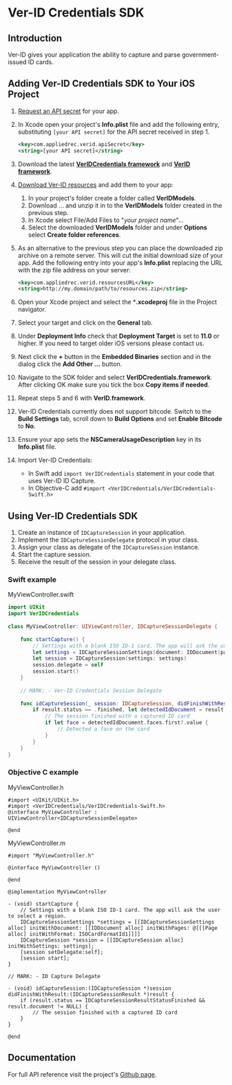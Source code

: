 # Ver-ID Credentials SDK

## Introduction

Ver-ID gives your application the ability to capture and parse government-issued ID cards.

## Adding Ver-ID Credentials SDK to Your iOS Project

1. [Request an API secret](https://dev.ver-id.com/admin/register) for your app.
1. In Xcode open your project's **Info.plist** file and add the following entry,  substituting `[your API secret]` for the API secret received in step 1.

	~~~xml
	<key>com.appliedrec.verid.apiSecret</key>
	<string>[your API secret]</string>
	~~~
1. Download the latest [**VerIDCredentials framework**](https://github.com/AppliedRecognition/Ver-ID-Credentials-iOS-Sample/tree/master/Frameworks/VerIDCredentials.framework) and [**VerID framework**](https://github.com/AppliedRecognition/Ver-ID-Credentials-iOS-Sample/tree/master/Frameworks/VerID.framework).
2. [Download Ver-ID resources](https://ver-id.s3.amazonaws.com/resources/models/v1/VerIDModels.zip) and add them to your app:

	1. In your project's folder create a folder called **VerIDModels**.
	2. Download ... and unzip it in to the **VerIDModels** folder created in the previous step.
	3. In Xcode select File/Add Files to "*your project name*"...
	4. Select the downloaded **VerIDModels** folder and under **Options** select **Create folder references**.
5. As an alternative to the previous step you can place the downloaded zip archive on a remote server. This will cut the initial download size of your app. Add the following entry into your app's **Info.plist** replacing the URL with the zip file address on your server:
		
	~~~xml
	<key>com.appliedrec.verid.resourcesURL</key>
	<string>http://my.domain/path/to/resources.zip</string>
	~~~
2. Open your Xcode project and select the ***.xcodeproj** file in the Project navigator.
3. Select your target and click on the **General** tab.
4. Under **Deployment Info** check that **Deployment Target** is set to **11.0** or higher. If you need to target older iOS versions please contact us.
5. Next click the **+** button in the **Embedded Binaries** section and in the dialog click the **Add Other ...** button.
6. Navigate to the SDK folder and select **VerIDCredentials.framework**. After clicking OK make sure you tick the box **Copy items if needed**.
7. Repeat steps 5 and 6 with **VerID.framework**.
7. Ver-ID Credentials currently does not support bitcode. Switch to the **Build Settings** tab, scroll down to **Build Options** and set **Enable Bitcode** to **No**.
8. Ensure your app sets the **NSCameraUsageDescription** key in its **Info.plist** file.
9. Import Ver-ID Credentials:
	- In Swift add `import VerIDCredentials` statement in your code that uses Ver-ID ID Capture.
	- In Objective-C add `#import <VerIDCredentials/VerIDCredentials-Swift.h>`

## Using Ver-ID Credentials SDK

1. Create an instance of `IDCaptureSession` in your application. 
2. Implement the `IDCaptureSessionDelegate` protocol in your class.
3. Assign your class as delegate of the `IDCaptureSession` instance.
4. Start the capture session.
5. Receive the result of the session in your delegate class.

### Swift example

MyViewController.swift
	
~~~swift
import UIKit
import VerIDCredentials
	
class MyViewController: UIViewController, IDCaptureSessionDelegate {
	
	func startCapture() {
        // Settings with a blank ISO ID-1 card. The app will ask the user to select a region.
        let settings = IDCaptureSessionSettings(document: IDDocument(pages: [Page(format: .id1)]))
        let session = IDCaptureSession(settings: settings)
        session.delegate = self
        session.start()
	}
	
	// MARK: - Ver-ID Credentials Session Delegate
	
	func idCaptureSession(_ session: IDCaptureSession, didFinishWithResult result: IDCaptureSessionResult) {
		if result.status == .finished, let detectedIdDocument = result.document {
			// The session finished with a captured ID card
			if let face = detectedIdDocument.faces.first?.value {
				// Detected a face on the card
			}
		}
	}
}
~~~

### Objective C example

MyViewController.h

~~~objc
#import <UIKit/UIKit.h>
#import <VerIDCredentials/VerIDCredentials-Swift.h>
@interface MyViewController : UIViewController<IDCaptureSessionDelegate>
	
@end
~~~	
MyViewController.m
	
~~~objc
#import "MyViewController.h"
	
@interface MyViewController ()

@end

@implementation MyViewController

- (void) startCapture {
    // Settings with a blank ISO ID-1 card. The app will ask the user to select a region.
    IDCaptureSessionSettings *settings = [[IDCaptureSessionSettings alloc] initWithDocument: [[IDDocument alloc] initWithPages: @[[[Page alloc] initWithFormat: ISOCardFormatId1]]]]
    IDCaptureSession *session = [[IDCaptureSession alloc] initWithSettings: settings];
    [session setDelegate:self];
    [session start];
}

// MARK: - ID Capture Delegate

- (void) idCaptureSession:(IDCaptureSession *)session didFinishWithResult:(IDCaptureSessionResult *)result {
    if (result.status == IDCaptureSessionResultStatusFinished && result.document != NULL) {
	    // The session finished with a captured ID card
    }
}

@end
~~~

## Documentation
For full API reference visit the project's [Github page](https://appliedrecognition.github.io/Ver-ID-Credentials-iOS-Sample/).
